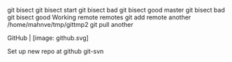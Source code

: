 git bisect
git bisect start
git bisect bad <rev>
git bisect good master
git bisect bad
git bisect good
Working remote
remotes
git add remote another /home/mahnve/tmp/gittmp2
git pull another

GitHub
| [image: github.svg]

Set up new repo at github
git-svn
